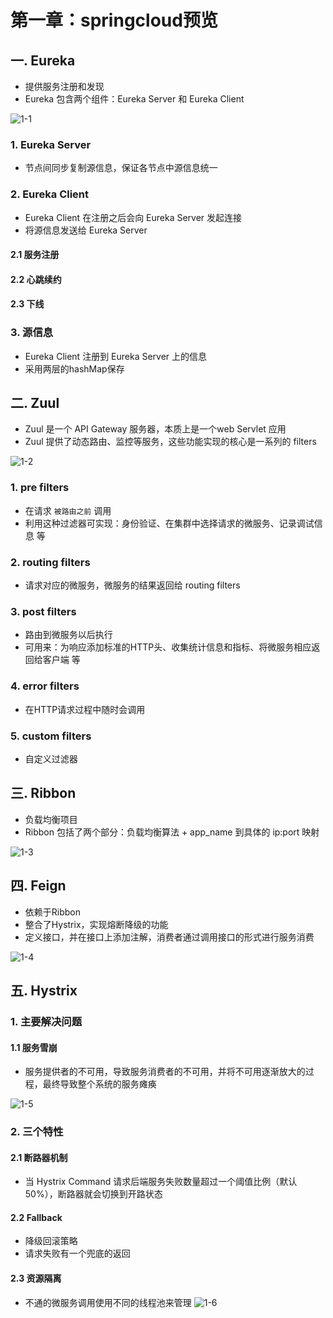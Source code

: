 # 第一章：springcloud预览

## 一. Eureka
* 提供服务注册和发现
* Eureka 包含两个组件：Eureka Server 和 Eureka Client

![1-1](https://s2.ax1x.com/2020/03/01/3ghT9P.md.png)

### 1. Eureka Server
* 节点间同步复制源信息，保证各节点中源信息统一

### 2. Eureka Client
* Eureka Client 在注册之后会向 Eureka Server 发起连接
* 将源信息发送给 Eureka Server

#### 2.1 服务注册
#### 2.2 心跳续约
#### 2.3 下线

### 3. 源信息
* Eureka Client 注册到 Eureka Server 上的信息
* 采用两层的hashMap保存

## 二. Zuul
* Zuul 是一个 API Gateway 服务器，本质上是一个web Servlet 应用
* Zuul 提供了动态路由、监控等服务，这些功能实现的核心是一系列的 filters

![1-2](https://s2.ax1x.com/2020/03/01/3g5kxf.md.png)

### 1. pre filters
* 在请求 `被路由之前` 调用
* 利用这种过滤器可实现：身份验证、在集群中选择请求的微服务、记录调试信息 等

### 2. routing filters
* 请求对应的微服务，微服务的结果返回给 routing filters

### 3. post filters
* 路由到微服务以后执行
* 可用来：为响应添加标准的HTTP头、收集统计信息和指标、将微服务相应返回给客户端 等

### 4. error filters
* 在HTTP请求过程中随时会调用

### 5. custom filters
* 自定义过滤器

## 三. Ribbon
* 负载均衡项目
* Ribbon 包括了两个部分：负载均衡算法 + app_name 到具体的 ip:port 映射

![1-3](https://s2.ax1x.com/2020/03/01/3gH1Df.md.png)

## 四. Feign
* 依赖于Ribbon
* 整合了Hystrix，实现熔断降级的功能
* 定义接口，并在接口上添加注解，消费者通过调用接口的形式进行服务消费

![1-4](https://s2.ax1x.com/2020/03/01/3gH2G9.md.png)

## 五. Hystrix
### 1. 主要解决问题

#### 1.1 服务雪崩

* 服务提供者的不可用，导致服务消费者的不可用，并将不可用逐渐放大的过程，最终导致整个系统的服务瘫痪

![1-5](https://s2.ax1x.com/2020/03/01/3gqkkD.md.png)

### 2. 三个特性

#### 2.1 断路器机制
* 当 Hystrix Command 请求后端服务失败数量超过一个阈值比例（默认50%），断路器就会切换到开路状态

#### 2.2 Fallback
* 降级回滚策略
* 请求失败有一个兜底的返回

#### 2.3 资源隔离
* 不通的微服务调用使用不同的线程池来管理
![1-6](https://s2.ax1x.com/2020/03/01/3gLDqP.md.png)

<comment/>